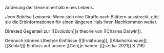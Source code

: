 Änderung der Gene innerhalb eines Lebens.

*Jean Babtise Lamarck*: Wenn sich eine Giraffe nach Blättern ausstreckt, gibt sie die Erbinformationen für einen längeren Hals ihren Nachkommen weiter.

Direkted Gegenteil zur [[Evolution]]s theorie von [[Charles Darwin]].

Dennoch können LIfestyle Einflüsse ([[Ernährung]], [[Alkoholkonsum]], [[Schlaf]]) Einfluss auf unsere [[Gen]]e haben. ([[stetka-2021]] S.216) 